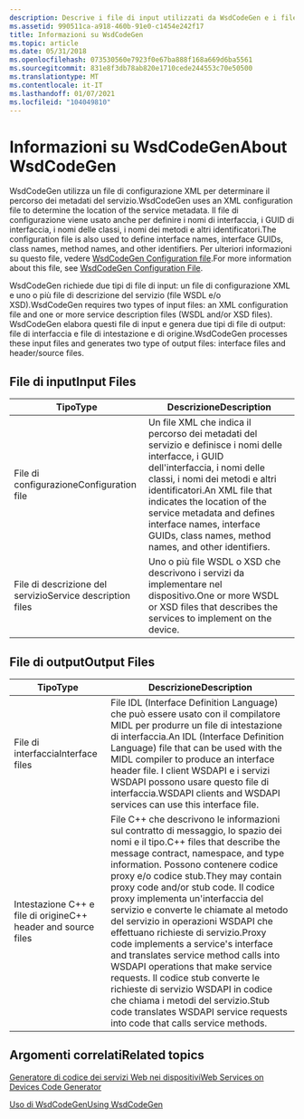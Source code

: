 ```yaml
---
description: Descrive i file di input utilizzati da WsdCodeGen e i file di output generati da WsdCodeGen.
ms.assetid: 990511ca-a918-460b-91e0-c1454e242f17
title: Informazioni su WsdCodeGen
ms.topic: article
ms.date: 05/31/2018
ms.openlocfilehash: 073530560e7923f0e67ba888f168a669d6ba5561
ms.sourcegitcommit: 831e8f3db78ab820e1710cede244553c70e50500
ms.translationtype: MT
ms.contentlocale: it-IT
ms.lasthandoff: 01/07/2021
ms.locfileid: "104049810"
---
```

# <a name="about-wsdcodegen"></a><span data-ttu-id="908b0-103">Informazioni su WsdCodeGen</span><span class="sxs-lookup"><span data-stu-id="908b0-103">About WsdCodeGen</span></span>

<span data-ttu-id="908b0-104">WsdCodeGen utilizza un file di configurazione XML per determinare il percorso dei metadati del servizio.</span><span class="sxs-lookup"><span data-stu-id="908b0-104">WsdCodeGen uses an XML configuration file to determine the location of the service metadata.</span></span> <span data-ttu-id="908b0-105">Il file di configurazione viene usato anche per definire i nomi di interfaccia, i GUID di interfaccia, i nomi delle classi, i nomi dei metodi e altri identificatori.</span><span class="sxs-lookup"><span data-stu-id="908b0-105">The configuration file is also used to define interface names, interface GUIDs, class names, method names, and other identifiers.</span></span> <span data-ttu-id="908b0-106">Per ulteriori informazioni su questo file, vedere [WsdCodeGen Configuration file](wsdcodegen-configuration-file.md).</span><span class="sxs-lookup"><span data-stu-id="908b0-106">For more information about this file, see [WsdCodeGen Configuration File](wsdcodegen-configuration-file.md).</span></span>

<span data-ttu-id="908b0-107">WsdCodeGen richiede due tipi di file di input: un file di configurazione XML e uno o più file di descrizione del servizio (file WSDL e/o XSD).</span><span class="sxs-lookup"><span data-stu-id="908b0-107">WsdCodeGen requires two types of input files: an XML configuration file and one or more service description files (WSDL and/or XSD files).</span></span> <span data-ttu-id="908b0-108">WsdCodeGen elabora questi file di input e genera due tipi di file di output: file di interfaccia e file di intestazione e di origine.</span><span class="sxs-lookup"><span data-stu-id="908b0-108">WsdCodeGen processes these input files and generates two type of output files: interface files and header/source files.</span></span>

## <a name="input-files"></a><span data-ttu-id="908b0-109">File di input</span><span class="sxs-lookup"><span data-stu-id="908b0-109">Input Files</span></span>



| <span data-ttu-id="908b0-110">Tipo</span><span class="sxs-lookup"><span data-stu-id="908b0-110">Type</span></span>                      | <span data-ttu-id="908b0-111">Descrizione</span><span class="sxs-lookup"><span data-stu-id="908b0-111">Description</span></span>                                                                                                                                                     |
|---------------------------|-----------------------------------------------------------------------------------------------------------------------------------------------------------------|
| <span data-ttu-id="908b0-112">File di configurazione</span><span class="sxs-lookup"><span data-stu-id="908b0-112">Configuration file</span></span>        | <span data-ttu-id="908b0-113">Un file XML che indica il percorso dei metadati del servizio e definisce i nomi delle interfacce, i GUID dell'interfaccia, i nomi delle classi, i nomi dei metodi e altri identificatori.</span><span class="sxs-lookup"><span data-stu-id="908b0-113">An XML file that indicates the location of the service metadata and defines interface names, interface GUIDs, class names, method names, and other identifiers.</span></span> |
| <span data-ttu-id="908b0-114">File di descrizione del servizio</span><span class="sxs-lookup"><span data-stu-id="908b0-114">Service description files</span></span> | <span data-ttu-id="908b0-115">Uno o più file WSDL o XSD che descrivono i servizi da implementare nel dispositivo.</span><span class="sxs-lookup"><span data-stu-id="908b0-115">One or more WSDL or XSD files that describes the services to implement on the device.</span></span>                                                                           |



 

## <a name="output-files"></a><span data-ttu-id="908b0-116">File di output</span><span class="sxs-lookup"><span data-stu-id="908b0-116">Output Files</span></span>



| <span data-ttu-id="908b0-117">Tipo</span><span class="sxs-lookup"><span data-stu-id="908b0-117">Type</span></span>                        | <span data-ttu-id="908b0-118">Descrizione</span><span class="sxs-lookup"><span data-stu-id="908b0-118">Description</span></span>                                                                                                                                                                                                                                                                                                                                        |
|-----------------------------|----------------------------------------------------------------------------------------------------------------------------------------------------------------------------------------------------------------------------------------------------------------------------------------------------------------------------------------------------|
| <span data-ttu-id="908b0-119">File di interfaccia</span><span class="sxs-lookup"><span data-stu-id="908b0-119">Interface files</span></span>             | <span data-ttu-id="908b0-120">File IDL (Interface Definition Language) che può essere usato con il compilatore MIDL per produrre un file di intestazione di interfaccia.</span><span class="sxs-lookup"><span data-stu-id="908b0-120">An IDL (Interface Definition Language) file that can be used with the MIDL compiler to produce an interface header file.</span></span> <span data-ttu-id="908b0-121">I client WSDAPI e i servizi WSDAPI possono usare questo file di interfaccia.</span><span class="sxs-lookup"><span data-stu-id="908b0-121">WSDAPI clients and WSDAPI services can use this interface file.</span></span>                                                                                                                                                           |
| <span data-ttu-id="908b0-122">Intestazione C++ e file di origine</span><span class="sxs-lookup"><span data-stu-id="908b0-122">C++ header and source files</span></span> | <span data-ttu-id="908b0-123">File C++ che descrivono le informazioni sul contratto di messaggio, lo spazio dei nomi e il tipo.</span><span class="sxs-lookup"><span data-stu-id="908b0-123">C++ files that describe the message contract, namespace, and type information.</span></span> <span data-ttu-id="908b0-124">Possono contenere codice proxy e/o codice stub.</span><span class="sxs-lookup"><span data-stu-id="908b0-124">They may contain proxy code and/or stub code.</span></span> <span data-ttu-id="908b0-125">Il codice proxy implementa un'interfaccia del servizio e converte le chiamate al metodo del servizio in operazioni WSDAPI che effettuano richieste di servizio.</span><span class="sxs-lookup"><span data-stu-id="908b0-125">Proxy code implements a service's interface and translates service method calls into WSDAPI operations that make service requests.</span></span> <span data-ttu-id="908b0-126">Il codice stub converte le richieste di servizio WSDAPI in codice che chiama i metodi del servizio.</span><span class="sxs-lookup"><span data-stu-id="908b0-126">Stub code translates WSDAPI service requests into code that calls service methods.</span></span> |



 

## <a name="related-topics"></a><span data-ttu-id="908b0-127">Argomenti correlati</span><span class="sxs-lookup"><span data-stu-id="908b0-127">Related topics</span></span>

<dl> <dt>

[<span data-ttu-id="908b0-128">Generatore di codice dei servizi Web nei dispositivi</span><span class="sxs-lookup"><span data-stu-id="908b0-128">Web Services on Devices Code Generator</span></span>](web-services-for-devices-code-generator.md)
</dt> <dt>

[<span data-ttu-id="908b0-129">Uso di WsdCodeGen</span><span class="sxs-lookup"><span data-stu-id="908b0-129">Using WsdCodeGen</span></span>](using-wsdcodegen.md)
</dt> </dl>

 

 



